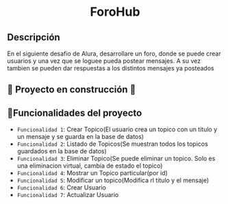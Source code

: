 <h1 align="center"> ForoHub </h1>
<h2> Descripción </h2>
<p>En el siguiente desafio de Alura, desarrollare un foro, donde se puede crear usuarios y una vez que se loguee pueda postear mensajes. A su vez tambien se pueden dar respuestas a los distintos mensajes ya posteados</p>

## :construction: Proyecto en construcción :construction:

## :hammer:Funcionalidades del proyecto

- `Funcionalidad 1`: Crear Topico(El usuario crea un topico con un titulo y un mensaje y se guarda en la base de datos)
- `Funcionalidad 2`: Listado de Topicos(Se muestran todos los topicos guardados en la base de datos)
- `Funcionalidad 3`: Eliminar Topico(Se puede eliminar un topico. Solo es una eliminacion virtual, cambia de estado el topico)
- `Funcionalidad 4`: Mostrar un Topico particular(por id)
- `Funcionalidad 5`: Modificar un topico(Modifica rl titulo y el mensaje)
- `Funcionalidad 6`: Crear Usuario
- `Funcionalidad 7`: Actualizar Usuario
